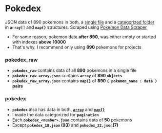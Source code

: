 # Pokedex
JSON data of 890 pokemons in both, a [single file](https://github.com/DetainedDeveloper/Pokedex/tree/main/pokedex_raw) and a [categorized folder](https://github.com/DetainedDeveloper/Pokedex/tree/main/pokedex) in **`array[]`** and **`map{}`** structures. Scraped using [Pokemon Data Scraper](https://github.com/DetainedDeveloper/Pokemon-Data-Scraper)

- For some reason, pokemon data **after 890**, was either empty or started with indexes **above 10000**
- That's why, I recommend only using **890** pokemons for projects

### pokedex_raw

- **`pokedex_raw`** contains data of all **890** pokemons in a single file
- **`pokedex_raw_array.json`** contains **`array`** of **890 `objects`**
- **`pokedex_raw_array.json`** contains **`map{}`** of **890 `{ pokemon_name : data }` pairs**

### pokedex

- **`pokedex`** also has data in both, [**`array`**](https://github.com/DetainedDeveloper/Pokedex/tree/main/pokedex/array) and [**`map{}`**](https://github.com/DetainedDeveloper/Pokedex/tree/main/pokedex/map)
- I made the data categorized for **`pagination`**
- Each **`pokedex_<number>.json`** contains data of **50** pokemons
- Except **`pokedex_18.json` (93)** and **`pokedex_22.json`(7)**